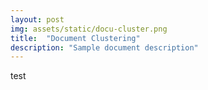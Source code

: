 ```yaml
---
layout: post
img: assets/static/docu-cluster.png
title:  "Document Clustering"
description: "Sample document description"
---
```


test
